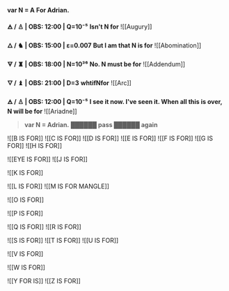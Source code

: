 

**var N = A** 
**For Adrian.**

**🜁  / ♙ | OBS: 12:00 | Q=10⁻⁵**
**Isn't N for** 
![[Augury]]

**🜂 / ♞  | OBS: 15:00 | ε=0.007**
**But I am that N is for**
![[Abomination]]

**🜃 / ♜  | OBS: 18:00 | N=10³⁶**
**No. N must be for**
![[Addendum]]

**🜄 / ♝ | OBS: 21:00 | D=3**
**whtifNfor**
![[Arc]]


**🜁  / ♙ | OBS: 12:00 | Q=10⁻⁵**
**I see it now. I've seen it. When all this is over, N will be for**
![[Ariadne]]

> **var N = Adrian.**
**██████ pass ██████ again**

![[B IS FOR]]
![[C IS FOR]]
![[D IS FOR]]
![[E IS FOR]]
![[F IS FOR]]
![[G IS FOR]]
![[H IS FOR]]

![[EYE IS FOR]]
![[J IS FOR]]


![[K IS FOR]]

![[L IS FOR]]
![[M IS FOR MANGLE]]

![[O IS FOR]]

![[P IS FOR]]

![[Q IS FOR]]
![[R IS FOR]]

![[S IS FOR]]
![[T IS FOR]]
![[U IS FOR]]

![[V IS FOR]]

![[W IS FOR]]

![[Y FOR IS]]
![[Z IS FOR]]

